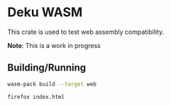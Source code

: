 
# Deku WASM

This crate is used to test web assembly compatibility.

**Note**: This is a work in progress

## Building/Running

```bash
wasm-pack build --target web
```

```bash
firefox index.html
```
